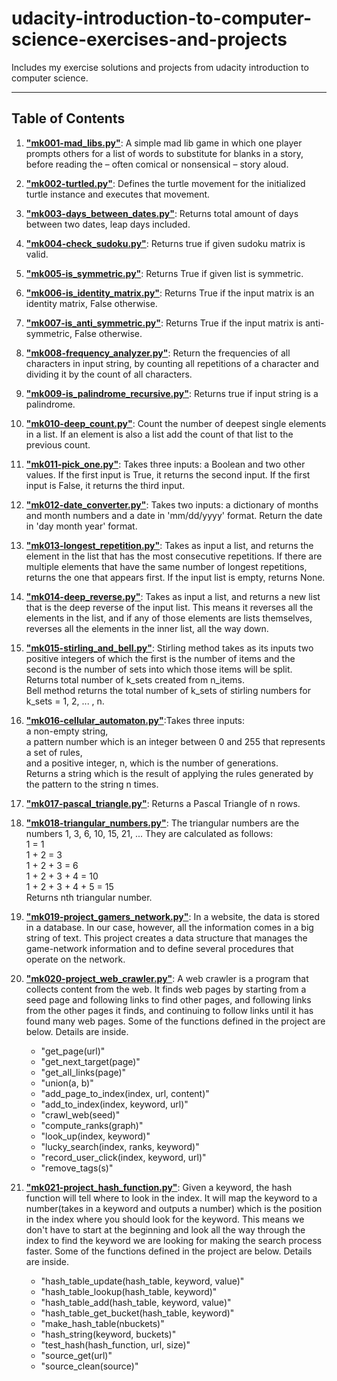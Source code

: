 # udacity-introduction-to-computer-science-exercises-and-projects

Includes my exercise solutions and projects from udacity introduction to computer science.

---

## Table of Contents

1. **["mk001-mad_libs.py"](https://github.com/karakose77/udacity-cs101-intro-to-computer-science-exercises-and-projects/blob/master/mk001-mad_libs.py)**: A simple mad lib game in which one player prompts others for a list of words to substitute for blanks in a story, before reading the – often comical or nonsensical – story aloud.
2. **["mk002-turtled.py"](https://github.com/karakose77/udacity-cs101-intro-to-computer-science-exercises-and-projects/blob/master/mk002-turtled.py)**: Defines the turtle movement for the initialized turtle instance and executes that movement.
3. **["mk003-days_between_dates.py"](https://github.com/karakose77/udacity-cs101-intro-to-computer-science-exercises-and-projects/blob/master/mk003-days_between_dates.py)**: Returns total amount of days between two dates, leap days included.
4. **["mk004-check_sudoku.py"](https://github.com/karakose77/udacity-cs101-intro-to-computer-science-exercises-and-projects/blob/master/mk004-check_sudoku.py)**: Returns true if given sudoku matrix is valid.
5. **["mk005-is_symmetric.py"](https://github.com/karakose77/udacity-cs101-intro-to-computer-science-exercises-and-projects/blob/master/mk005-is_symmetric.py)**: Returns True if given list is symmetric.
6. **["mk006-is_identity_matrix.py"](https://github.com/karakose77/udacity-cs101-intro-to-computer-science-exercises-and-projects/blob/master/mk006-is_identity_matrix.py)**: Returns True if the input matrix is an identity matrix, False otherwise.
7. **["mk007-is_anti_symmetric.py"](https://github.com/karakose77/udacity-cs101-intro-to-computer-science-exercises-and-projects/blob/master/mk007-is_anti_symmetric.py)**: Returns True if the input matrix is anti-symmetric, False otherwise.
8. **["mk008-frequency_analyzer.py"](https://github.com/karakose77/udacity-cs101-intro-to-computer-science-exercises-and-projects/blob/master/mk008-frequency_analyzer.py)**: Return the frequencies of all characters in input string, by counting all repetitions of a character and dividing it by the count of all characters.
9. **["mk009-is_palindrome_recursive.py"](https://github.com/karakose77/udacity-cs101-intro-to-computer-science-exercises-and-projects/blob/master/mk009-is_palindrome_recursive.py)**: Returns true if input string is a palindrome.
10. **["mk010-deep_count.py"](https://github.com/karakose77/udacity-cs101-intro-to-computer-science-exercises-and-projects/blob/master/mk010-deep_count.py)**: Count the number of deepest single elements in a list. If an element is also a list add the count of that list to the previous count.
11. **["mk011-pick_one.py"](https://github.com/karakose77/udacity-cs101-intro-to-computer-science-exercises-and-projects/blob/master/mk011-pick_one.py)**: Takes three inputs: a Boolean and two other values. If the first input is True, it returns the second input. If the first input is False, it returns the third input.
12. **["mk012-date_converter.py"](https://github.com/karakose77/udacity-cs101-intro-to-computer-science-exercises-and-projects/blob/master/mk012-date_converter.py)**: Takes two inputs: a dictionary of months and month numbers and a date in 'mm/dd/yyyy' format. Return the date in 'day month year' format.
13. **["mk013-longest_repetition.py"](https://github.com/karakose77/udacity-cs101-intro-to-computer-science-exercises-and-projects/blob/master/mk013-longest_repetition.py)**: Takes as input a list, and returns the element in the list that has the most consecutive repetitions. If there are multiple elements that have the same number of longest repetitions, returns the one that appears first. If the input list is empty, returns None.
14. **["mk014-deep_reverse.py"](https://github.com/karakose77/udacity-cs101-intro-to-computer-science-exercises-and-projects/blob/master/mk014-deep_reverse.py)**: Takes as input a list, and returns a new list that is the deep reverse of the input list. This means it reverses all the elements in the list, and if any of those elements are lists themselves, reverses all the elements in the inner list, all the way down.
15. **["mk015-stirling_and_bell.py"](https://github.com/karakose77/udacity-cs101-intro-to-computer-science-exercises-and-projects/blob/master/mk015-stirling_and_bell.py)**: Stirling method takes as its inputs two positive integers of which the first is the number of items and the second is the number of sets into which those items will be split. Returns total number of k_sets created from n_items.  
Bell method returns the total number of k_sets of stirling numbers for k_sets = 1, 2, ... , n.
16. **["mk016-cellular_automaton.py"](https://github.com/karakose77/udacity-cs101-intro-to-computer-science-exercises-and-projects/blob/master/mk016-cellular_automaton.py)**:Takes three inputs:  
    a non-empty string,  
    a pattern number which is an integer between 0 and 255 that represents a set of rules,  
    and a positive integer, n, which is the number of generations.  
    Returns a string which is the result of applying the rules
    generated by the pattern to the string n times.
17. **["mk017-pascal_triangle.py"](https://github.com/karakose77/udacity-cs101-intro-to-computer-science-exercises-and-projects/blob/master/mk017-pascal_triangle.py)**: Returns a Pascal Triangle of n rows.
18. **["mk018-triangular_numbers.py"](https://github.com/karakose77/udacity-cs101-intro-to-computer-science-exercises-and-projects/blob/master/mk018-triangular_numbers.py)**: The triangular numbers are the numbers 1, 3, 6, 10, 15, 21, ...
    They are calculated as follows:  
    1 = 1  
    1 + 2 = 3  
    1 + 2 + 3 = 6  
    1 + 2 + 3 + 4 = 10  
    1 + 2 + 3 + 4 + 5 = 15  
    Returns nth triangular number.
19. **["mk019-project_gamers_network.py"](https://github.com/karakose77/udacity-cs101-intro-to-computer-science-exercises-and-projects/blob/master/mk019-project_gamers_network.py)**: In a website, the data is stored in a database. In our case, however, all the information comes in a big string of text. This project creates a data structure that manages the game-network information and to define several procedures that operate on the network.
20. **["mk020-project_web_crawler.py"](https://github.com/karakose77/udacity-cs101-intro-to-computer-science-exercises-and-projects/blob/master/mk020-project_web_crawler.py)**: A web crawler is a program that collects content from the web. It finds web pages by starting from a seed page and following links to find other pages, and following links from the other pages it finds, and continuing to follow links until it has found many web pages. Some of the functions defined in the project are below. Details are inside.
    * "get_page(url)"
    * "get_next_target(page)"
    * "get_all_links(page)"
    * "union(a, b)"
    * "add_page_to_index(index, url, content)"
    * "add_to_index(index, keyword, url)"
    * "crawl_web(seed)"
    * "compute_ranks(graph)"
    * "look_up(index, keyword)"
    * "lucky_search(index, ranks, keyword)"
    * "record_user_click(index, keyword, url)"
    * "remove_tags(s)"
  
21. **["mk021-project_hash_function.py"](https://github.com/karakose77/udacity-cs101-intro-to-computer-science-exercises-and-projects/blob/master/mk021-project_hash_function.py)**: Given a keyword, the hash function will tell where to look in the index. It will map the keyword to a number(takes in a keyword and outputs a number) which is the position in the index where you should look for the keyword. This means we don't have to start at the beginning and look all the way through the index to find the keyword we are looking for making the search process faster. Some of the functions defined in the project are below. Details are inside.
    * "hash_table_update(hash_table, keyword, value)"
    * "hash_table_lookup(hash_table, keyword)"
    * "hash_table_add(hash_table, keyword, value)"
    * "hash_table_get_bucket(hash_table, keyword)"
    * "make_hash_table(nbuckets)"
    * "hash_string(keyword, buckets)"
    * "test_hash(hash_function, url, size)"
    * "source_get(url)"
    * "source_clean(source)"
